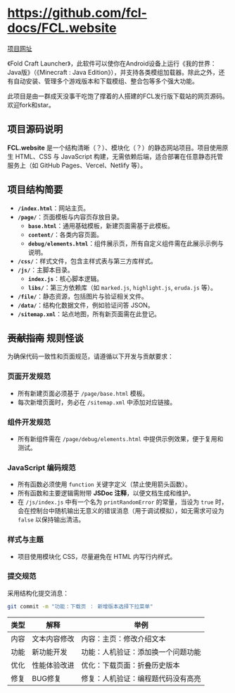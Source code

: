 # https://github.com/fcl-docs/FCL.website

[项目网址](https://foldcraftlauncher.cn)

《Fold Craft Launcher》，此软件可以使你在Android设备上运行《我的世界：Java版》（《Minecraft : Java Edition》），并支持各类模组加载器。除此之外，还有自动安装、管理多个游戏版本和下载模组、整合包等多个强大功能。

此项目是由一群成天没事干吃饱了撑着的人搭建的FCL发行版下载站的网页源码。欢迎fork和star。

## 项目源码说明
**FCL.website** 是一个结构清晰（？）、模块化（？）的静态网站项目。项目使用原生 HTML、CSS 与 JavaScript 构建，无需依赖后端，适合部署在任意静态托管服务上（如 GitHub Pages、Vercel、Netlify 等）。

## 项目结构简要

- **`/index.html`**：网站主页。
- **`/page/`**：页面模板与内容页存放目录。
  - **`base.html`**：通用基础模板，新建页面需基于此模板。
  - **`content/`**：各类内容页面。
  - **`debug/elements.html`**：组件展示页，所有自定义组件需在此展示示例与说明。
- **`/css/`**：样式文件，包含主样式表与第三方库样式。
- **`/js/`**：主脚本目录。
  - **`index.js`**：核心脚本逻辑。
  - **`libs/`**：第三方依赖库（如 `marked.js`, `highlight.js`, `eruda.js` 等）。
- **`/file/`**：静态资源，包括图片与验证相关文件。
- **`/data/`**：结构化数据文件，例如验证问答 JSON。
- **`/sitemap.xml`**：站点地图，所有新页面需在此登记。

## ~~贡献指南~~ 规则怪谈

为确保代码一致性和页面规范，请遵循以下开发与贡献要求：

### 页面开发规范

- 所有新建页面必须基于 `/page/base.html` 模板。
- 每次新增页面时，务必在 `/sitemap.xml` 中添加对应链接。

### 组件开发规范

- 所有新组件需在 `/page/debug/elements.html` 中提供示例效果，便于复用和测试。

### JavaScript 编码规范

- 所有函数必须使用 `function` 关键字定义（禁止使用箭头函数）。
- 所有函数和主要逻辑需附带 **JSDoc 注释**，以便文档生成和维护。
- 在 `/js/index.js` 中有一个名为 `printRandomError` 的常量，当设为 `true` 时，会在控制台中随机输出无意义的错误消息（用于调试模拟），如无需求可设为 `false` 以保持输出清洁。

### 样式与主题

- 项目使用模块化 CSS，尽量避免在 HTML 内写行内样式。

### 提交规范
采用结构化提交消息：

```bash
git commit -m "功能：下载页 ： 新增版本选择下拉菜单"
```

| 类型 | 解释 | 举例 |
| --- | --- | --- |
| 内容 | 文本内容修改 | 内容：主页：修改介绍文本 |
| 功能 | 新功能开发 | 功能：人机验证：添加换一个问题功能 |
| 优化 | 性能体验改进 | 优化：下载页面：折叠历史版本 |
| 修复 | BUG修复 | 修复：人机验证：编程题代码没有高亮 |
